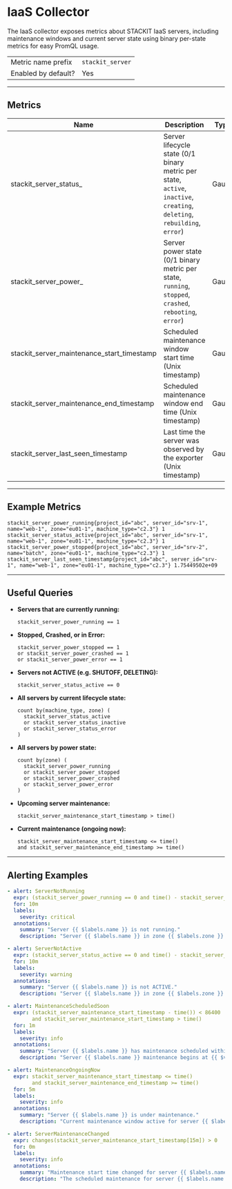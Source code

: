 # IaaS Collector

The IaaS collector exposes metrics about STACKIT IaaS servers, including maintenance windows and current server state using binary per-state metrics for easy PromQL usage.

|                     |                  |
|---------------------|------------------|
| Metric name prefix  | `stackit_server` |
| Enabled by default? | Yes              |

---

## Metrics

| Name                                       | Description                                                                                                               | Type  | Labels                                                    |
|--------------------------------------------|---------------------------------------------------------------------------------------------------------------------------|-------|-----------------------------------------------------------|
| stackit_server_status_<status>             | Server lifecycle state (0/1 binary metric per state, `active`, `inactive`, `creating`, `deleting`, `rebuilding`, `error`) | Gauge | `project_id`, `server_id`, `name`, `zone`, `machine_type` |
| stackit_server_power_<status>              | Server power state (0/1 binary metric per state, `running`, `stopped`, `crashed`, `rebooting`, `error`)                   | Gauge | `project_id`, `server_id`, `name`, `zone`, `machine_type` |
| stackit_server_maintenance_start_timestamp | Scheduled maintenance window start time (Unix timestamp)                                                                  | Gauge | `project_id`, `server_id`, `name`, `zone`, `machine_type` |
| stackit_server_maintenance_end_timestamp   | Scheduled maintenance window end time (Unix timestamp)                                                                    | Gauge | `project_id`, `server_id`, `name`, `zone`, `machine_type` |
| stackit_server_last_seen_timestamp         | Last time the server was observed by the exporter (Unix timestamp)                                                        | Gauge | `project_id`, `server_id`, `name`, `zone`, `machine_type` |

---

## Example Metrics

```promql
stackit_server_power_running{project_id="abc", server_id="srv-1", name="web-1", zone="eu01-1", machine_type="c2.3"} 1
stackit_server_status_active{project_id="abc", server_id="srv-1", name="web-1", zone="eu01-1", machine_type="c2.3"} 1
stackit_server_power_stopped{project_id="abc", server_id="srv-2", name="batch", zone="eu01-1", machine_type="c2.3"} 1
stackit_server_last_seen_timestamp{project_id="abc", server_id="srv-1", name="web-1", zone="eu01-1", machine_type="c2.3"} 1.75449502e+09
```

---

## Useful Queries

- **Servers that are currently running:**
  ```promql
  stackit_server_power_running == 1
  ```

- **Stopped, Crashed, or in Error:**
  ```promql
  stackit_server_power_stopped == 1
  or stackit_server_power_crashed == 1
  or stackit_server_power_error == 1
  ```

- **Servers not ACTIVE (e.g. SHUTOFF, DELETING):**
  ```promql
  stackit_server_status_active == 0
  ```

- **All servers by current lifecycle state:**
  ```promql
  count by(machine_type, zone) (
    stackit_server_status_active
    or stackit_server_status_inactive
    or stackit_server_status_error
  )
  ```

- **All servers by power state:**
  ```promql
  count by(zone) (
    stackit_server_power_running
    or stackit_server_power_stopped
    or stackit_server_power_crashed
    or stackit_server_power_error
  )
  ```

- **Upcoming server maintenance:**
  ```promql
  stackit_server_maintenance_start_timestamp > time()
  ```

- **Current maintenance (ongoing now):**
  ```promql
  stackit_server_maintenance_start_timestamp <= time()
  and stackit_server_maintenance_end_timestamp >= time()
  ```

---

## Alerting Examples

```yaml
- alert: ServerNotRunning
  expr: (stackit_server_power_running == 0 and time() - stackit_server_last_seen_timestamp < 600)
  for: 10m
  labels:
    severity: critical
  annotations:
    summary: "Server {{ $labels.name }} is not running."
    description: "Server {{ $labels.name }} in zone {{ $labels.zone }} has not been in the RUNNING state for more than 10 minutes."

- alert: ServerNotActive
  expr: (stackit_server_status_active == 0 and time() - stackit_server_last_seen_timestamp < 600)
  for: 10m
  labels:
    severity: warning
  annotations:
    summary: "Server {{ $labels.name }} is not ACTIVE."
    description: "Server {{ $labels.name }} in zone {{ $labels.zone }} is not in ACTIVE lifecycle state."

- alert: MaintenanceScheduledSoon
  expr: (stackit_server_maintenance_start_timestamp - time()) < 86400
        and stackit_server_maintenance_start_timestamp > time()
  for: 1m
  labels:
    severity: info
  annotations:
    summary: "Server {{ $labels.name }} has maintenance scheduled within 24h."
    description: "Server {{ $labels.name }} maintenance begins at {{ $value | humanizeTimestamp }}."

- alert: MaintenanceOngoingNow
  expr: stackit_server_maintenance_start_timestamp <= time()
        and stackit_server_maintenance_end_timestamp >= time()
  for: 5m
  labels:
    severity: info
  annotations:
    summary: "Server {{ $labels.name }} is under maintenance."
    description: "Current maintenance window active for server {{ $labels.name }} in zone {{ $labels.zone }}."

- alert: ServerMaintenanceChanged
  expr: changes(stackit_server_maintenance_start_timestamp[15m]) > 0
  for: 0m
  labels:
    severity: info
  annotations:
    summary: "Maintenance start time changed for server {{ $labels.name }}."
    description: "The scheduled maintenance for server {{ $labels.name }} in {{ $labels.zone }} was updated."
```